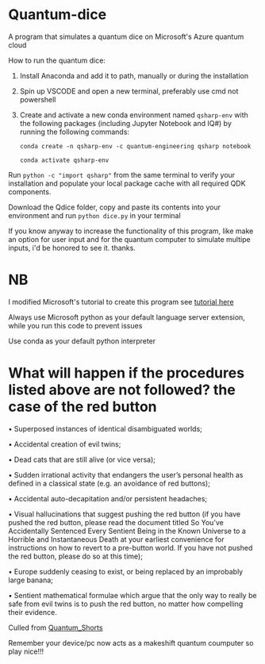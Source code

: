 # Quantum-dice
A program that simulates a quantum dice on Microsoft's Azure quantum cloud

How to run the quantum dice:
1. Install Anaconda and add it to path, manually or during the installation
2. Spin up VSCODE and open a new terminal, preferably use cmd not powershell
3. Create and activate a new conda environment named ```qsharp-env``` with the following packages (including Jupyter Notebook and IQ#) by running the following commands:

    ```conda create -n qsharp-env -c quantum-engineering qsharp notebook```
    
    ```conda activate qsharp-env```
    
Run ```python -c "import qsharp"``` from the same terminal to verify your installation and populate your local package cache with all required QDK components.

Download the Qdice folder, copy and paste its contents into your environment and run ```python dice.py``` in your terminal

If you know anyway to increase the functionality of this program, like make an option for user input and for the quantum computer to simulate multipe inputs, i'd be honored to see it. thanks.

# NB
I modified Microsoft's tutorial to create this program see [tutorial here](https://docs.microsoft.com/en-us/quantum/tutorials/quantum-random-number-generator?tabs=tabid-python)

Always use Microsoft python as your default language server extension, while you run this code to prevent issues

Use conda as your default python interpreter

# What will happen if the procedures listed above are not followed? the case of the red button
• Superposed instances of identical disambiguated worlds;

• Accidental creation of evil twins;

• Dead cats that are still alive   (or vice versa);

• Sudden irrational activity that endangers the user’s personal health as defined in a classical state (e.g. an   avoidance of red buttons);

• Accidental auto-decapitation and/or persistent headaches;

• Visual hallucinations that suggest pushing the red button (if you have pushed the red button, please read the document titled So You’ve Accidentally Sentenced Every Sentient Being in the Known Universe to a Horrible and Instantaneous Death at your earliest convenience for instructions on how to revert to a pre-button world. If you have not pushed the red button, please do so at this time);

• Europe suddenly ceasing to exist, or being replaced by an improbably large banana; 

• Sentient mathematical formulae which argue that the only way to really be safe from evil twins is to push the red button, no matter how compelling their evidence.

   Culled from [Quantum_Shorts](https://shorts.quantumlah.org/)
    
 Remember your device/pc now acts as a makeshift quantum coumputer so play nice!!!
